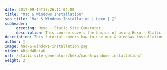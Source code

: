 ```yaml
---
date: 2017-09-14T17:26:11-04:00
title: "Mac & Windows Installation"
seo_title: "Mac & Windows Installation | Hexo | 🦒"
subheader:
     greeting: Hexo - Static Site Generator
     description: This course covers the basics of using Hexo - Static Site Generator. Work your way through the articles and we'll teach you everything you need to know to create a professional and scalable website or blog!
description: This tutorial covers how to use mac & windows installation in Hexo -  Static Site Generator.
author: 🦒
image: mac-&-windows-installation.png
video: ARted4RniaU
url: /static-site-generators/hexo/mac-&-windows-installation/
weight: 2
---
```

